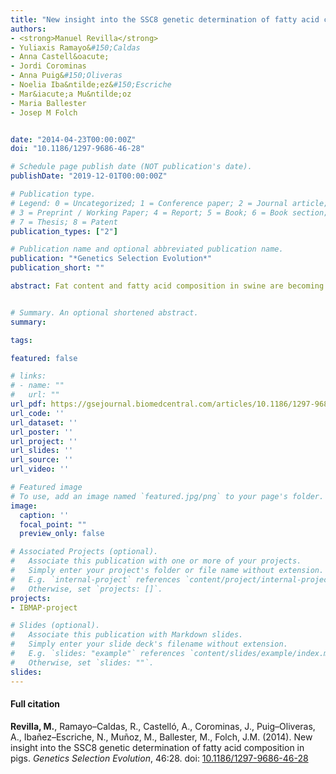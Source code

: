 ```yaml
---
title: "New insight into the SSC8 genetic determination of fatty acid composition in pigs"
authors:
- <strong>Manuel Revilla</strong>
- Yuliaxis Ramayo&#150;Caldas
- Anna Castell&oacute;
- Jordi Corominas
- Anna Puig&#150;Oliveras
- Noelia Iba&ntilde;ez&#150;Escriche
- Mar&iacute;a Mu&ntilde;oz
- Maria Ballester
- Josep M Folch


date: "2014-04-23T00:00:00Z"
doi: "10.1186/1297-9686-46-28"

# Schedule page publish date (NOT publication's date).
publishDate: "2019-12-01T00:00:00Z"

# Publication type.
# Legend: 0 = Uncategorized; 1 = Conference paper; 2 = Journal article;
# 3 = Preprint / Working Paper; 4 = Report; 5 = Book; 6 = Book section;
# 7 = Thesis; 8 = Patent
publication_types: ["2"]

# Publication name and optional abbreviated publication name.
publication: "*Genetics Selection Evolution*"
publication_short: ""

abstract: Fat content and fatty acid composition in swine are becoming increasingly studied because of their effect on sensory and nutritional quality of meat. A QTL (quantitative trait locus) for fatty acid composition in backfat was previously detected on porcine chromosome 8 (SSC8) in an Iberian x Landrace F<sub>2</sub> intercross. More recently, a genome&#150;wide association study detected the same genomic region for muscle fatty acid composition in an Iberian x Landrace backcross population. <i>ELOVL6</i>, a strong positional candidate gene for this QTL, contains a polymorphism in its promoter region (<i>ELOVL6&#58;c.&#150;533C &lt; T</i>), which is associated with percentage of palmitic and palmitoleic acids in muscle and adipose tissues. Here, a combination of single&#150;marker association and the haplotype&#150;based approach was used to analyze backfat fatty acid composition in 470 animals of an Iberian x Landrace F<sub>2</sub> intercross genotyped with 144 SNPs (single nucleotide polymorphisms) distributed along SSC8.Two trait&#150;associated SNP regions were identified at 93 Mb and 119 Mb on SSC8. The strongest statistical signals of both regions were observed for palmitoleic acid (C16&#58;1(n&#150;7)) content and C18&#58;0&#47;C16&#58;0 and C18&#58;1(n&#150;7)&#47;C16&#58;1(n&#150;7) elongation ratios. <i>MAML3</i> and <i>SETD7</i> are positional candidate genes in the 93 Mb region and two novel microsatellites in <i>MAML3</i> and nine SNPs in <i>SETD7</i> were identified. No significant association for the <i>MAML3</i> microsatellite genotypes was detected. The <i>SETD7&#58;c.700G &gt; T</i> SNP, although statistically significant, was not the strongest signal in this region. In addition, the expression of <i>MAML3</i> and <i>SETD7</i> in liver and adipose tissue varied among animals, but no association was detected with the polymorphisms in these genes. In the 119 Mb region, the <i>ELOVL6&#58;c.&#150;533C &lt; T</i> polymorphism showed a strong association with percentage of palmitic and palmitoleic fatty acids and elongation ratios in backfat. Our results suggest that the polymorphisms studied in <i>MAML3</i> and <i>SETD7</i> are not the causal mutations for the QTL in the 93 Mb region. However, the results for <i>ELOVL6</i> support the hypothesis that the <i>ELOVL6&#58;c.&#150;533C &gt; T</i> polymorphism has a pleiotropic effect on backfat and intramuscular fatty acid composition and that it has a role in the determination of the QTL in the 119 Mb region.


# Summary. An optional shortened abstract.
summary: 

tags:

featured: false

# links:
# - name: ""
#   url: ""
url_pdf: https://gsejournal.biomedcentral.com/articles/10.1186/1297-9686-46-28
url_code: ''
url_dataset: ''
url_poster: ''
url_project: ''
url_slides: ''
url_source: ''
url_video: ''

# Featured image
# To use, add an image named `featured.jpg/png` to your page's folder. 
image:
  caption: ''
  focal_point: ""
  preview_only: false

# Associated Projects (optional).
#   Associate this publication with one or more of your projects.
#   Simply enter your project's folder or file name without extension.
#   E.g. `internal-project` references `content/project/internal-project/index.md`.
#   Otherwise, set `projects: []`.
projects: 
- IBMAP-project

# Slides (optional).
#   Associate this publication with Markdown slides.
#   Simply enter your slide deck's filename without extension.
#   E.g. `slides: "example"` references `content/slides/example/index.md`.
#   Otherwise, set `slides: ""`.
slides: 
---
```


<div class="article-style">
  <h4 id=full-citation">Full citation</h4>
<p>
  <strong>Revilla, M.</strong>, Ramayo&#150;Caldas, R., Castell&oacute;, A., Corominas, J., Puig&#150;Oliveras, A., Iba&ntilde;ez&#150;Escriche, N., Mu&ntilde;oz, M., Ballester, M., Folch, J.M. (2014). New insight into the SSC8 genetic determination of fatty acid composition in pigs. <em>Genetics Selection Evolution</em>, 46:28. doi: <a href="https://doi.org/10.1186/1297-9686-46-28" target="_blank">10.1186/1297-9686-46-28</a>  
  </p>
</div>
